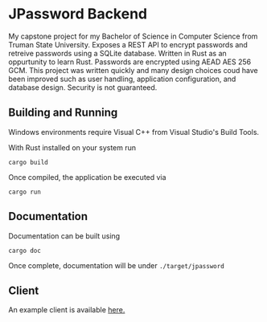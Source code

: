 # JPassword Backend

My capstone project for my Bachelor of Science in Computer Science from Truman State University.
Exposes a REST API to encrypt passwords and retreive passwords using a SQLite database. Written in Rust as an oppurtunity to learn Rust. Passwords are encrypted using AEAD AES 256 GCM. This project was written quickly and many design choices coud have been improved such as user handling, application configuration, and database design. Security is not guaranteed.

## Building and Running

Windows environments require Visual C++ from Visual Studio's Build Tools.

With Rust installed on your system run

`cargo build`

Once compiled, the application be executed via

`cargo run`

## Documentation

Documentation can be built using

`cargo doc`

Once complete, documentation will be under `./target/jpassword`

## Client

An example client is available [here.](https://github.com/amanojeremie/jpassword)